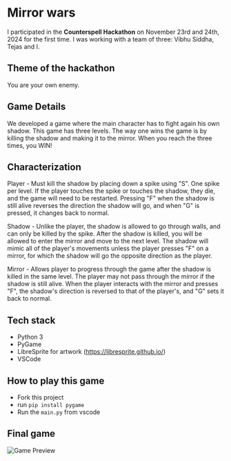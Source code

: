 # Mirror wars

I participated in the **Counterspell Hackathon** on November 23rd and 24th, 2024 for the first time. I was working with a team of three:  Vibhu Siddha, Tejas and I. 

## Theme of the hackathon
You are your own enemy.

## Game Details
We developed a game where the main character has to fight again his own shadow. This game has three levels. The way one wins the game is by killing the shadow and making it to the mirror. When you reach the three times, you WIN!

## Characterization
Player - Must kill the shadow by placing down a spike using "S". One spike per level. If the player touches the spike or touches the shadow, they die, and the game will need to be restarted. Pressing "F" when the shadow is still alive reverses the direction the shadow will go, and when "G" is pressed, it changes back to normal. 

Shadow - Unlike the player, the shadow is allowed to go through walls, and can only be killed by the spike. After the shadow is killed, you will be allowed to enter the mirror and move to the next level. The shadow will mimic all of the player's movements unless the player presses "F" on a mirror, for which the shadow will go the opposite direction as the player. 

Mirror - Allows player to progress through the game after the shadow is killed in the same level. The player may not pass through the mirror if the shadow is still alive. When the player interacts with the mirror and presses "F", the shadow's direction is reversed to that of the player's, and "G" sets it back to normal. 

## Tech stack

* Python 3
* PyGame
* LibreSprite for artwork (https://libresprite.github.io/)
* VSCode 

## How to play this game
* Fork this project
* run `pip install pygame` 
* Run the `main.py` from vscode

## Final game

![Game Preview](https://github.com/pranavganesh6/Hackclub-Counterspell-Hackathon/blob/main/character-assets/game.gif)



